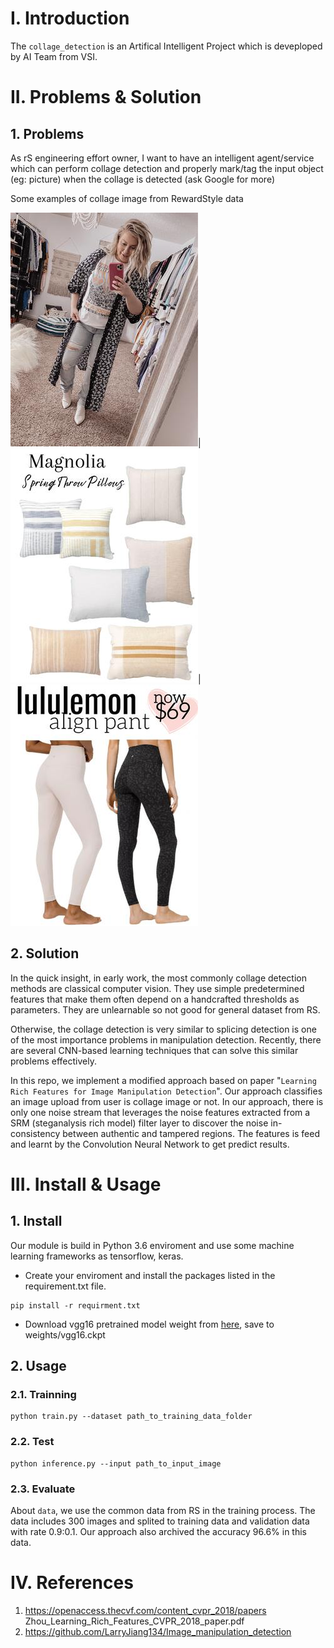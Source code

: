 # I. Introduction
The `collage_detection` is an Artifical Intelligent Project which is deveploped by AI Team from VSI.

# II. Problems & Solution

## 1. Problems
As rS engineering effort owner, I want to have an intelligent agent/service which can perform collage detection and properly mark/tag the input object (eg: picture) when the collage is detected (ask Google for more)

Some examples of collage image from RewardStyle data

![collage_image_1](https://github.com/giangnguyenvanvsi/ML_collage_detection/blob/main/examples/00a3ce1a-7458-11eb-8026-0242ac110004_resized.jpg)|![collage image_2](https://github.com/giangnguyenvanvsi/ML_collage_detection/blob/main/examples/00ae3c69-747a-11eb-8026-0242ac110004_resized.jpg)|![collage_image_3](https://github.com/giangnguyenvanvsi/ML_collage_detection/blob/main/examples/00c4d6b1-6fb2-11eb-a608-0242ac110004_resized.jpg)

## 2. Solution
In the quick insight, in early work, the most commonly collage detection methods are classical computer vision. They use simple predetermined features that make them often depend on a handcrafted thresholds as parameters. They are unlearnable so not good for general dataset from RS.

Otherwise, the collage detection is very similar to splicing detection is one of the most importance problems in manipulation detection. Recently, there are several CNN-based learning techniques that can solve this similar problems effectively. 

In this repo, we implement a modified approach based on paper "`Learning Rich Features for Image Manipulation Detection`". Our approach classifies an image upload from user is collage image or not. In our approach, there is only one noise stream that leverages the noise features extracted from a SRM (steganalysis rich model) filter layer to discover the noise in-consistency between authentic and tampered regions. The features is feed and learnt by the Convolution Neural Network to get predict results.



# III. Install & Usage
## 1. Install 

Our module is build in Python 3.6 enviroment and use some machine learning frameworks as tensorflow, keras.

- Create your enviroment and install the packages listed in the requirement.txt file. 

````
pip install -r requirment.txt
````

- Download vgg16 pretrained model weight from [here](), save to weights/vgg16.ckpt

## 2. Usage
### 2.1. Trainning

````
python train.py --dataset path_to_training_data_folder
````

### 2.2. Test

```
python inference.py --input path_to_input_image
```

### 2.3. Evaluate 
About `data`, we use the common data from RS in the training process. The data includes 300 images and splited to training data and validation data with rate 0.9:0.1. Our approach also archived the accuracy 96.6% in this data. 


# IV. References
1. https://openaccess.thecvf.com/content_cvpr_2018/papers Zhou_Learning_Rich_Features_CVPR_2018_paper.pdf
2. https://github.com/LarryJiang134/Image_manipulation_detection





































































